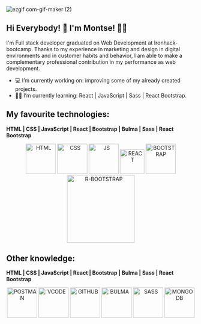 ![ezgif com-gif-maker (2)](https://user-images.githubusercontent.com/72262776/116782609-77613480-aa8a-11eb-9030-ff6be150a7e9.gif)



## Hi Everybody! 👋  I'm Montse! :woman_technologist:
I'm Full stack developer graduated on Web Development at Ironhack-bootcamp. Thanks to my experience in marketing and design in digital environments and in customer habits and behavior, I am able to make a complementary professional contribution in my performance as web development.


- :computer: I’m currently working on: improving some of my already created projects.
- :woman_student: I’m currently learning: React | JavaScript | Sass | React Bootstrap.



## My favourite technologies:
<b align="center"> HTML | CSS | JavaScript | React | Bootstrap | Bulma | Sass | React Bootstrap </b> 

<div display="flex" align="center" >
  <a>
  <img alt="HTML" width="80px" src="https://upload.wikimedia.org/wikipedia/commons/c/c5/Html5_dise%C3%B1o_web.png" />
  </a>
  
  <a>
  <img alt="CSS" width="80px" src="https://gremmedia.hu/storage/app/uploads/public/5eb/e9a/f22/5ebe9af2215a9357125656.png" />
  </a>
  
  <a>
  <img alt="JS" width="80px" src="https://camo.githubusercontent.com/105c631dfb7d8869d63412753f0e3dcb7c0ccd79de15da2409feffc077c7dff0/68747470733a2f2f7261772e6769746875622e636f6d2f766f6f646f6f74696b69676f642f6c6f676f2e6a732f6d61737465722f756e6976657273616c6a732f556e6976657273616c4a532e706e67" />
  </a>
  
  <a>
  <img alt="REACT" width="65px" src="https://miro.medium.com/max/1726/1*BFV8Gwt5BILa-xv04IK2ng.png" />
  </a>
  
  <a>
  <img alt="BOOTSTRAP" width="80px" src="https://cdn.worldvectorlogo.com/logos/bootstrap-5-1.svg" />
  </a>
  
  <a>
  <img alt="R-BOOTSTRAP" width="180px" src="http://babeldev.dan.cx/images/users/react-bootstrap.png" />
  </a>
</div>

## Other knowledge:
<b align="center"> HTML | CSS | JavaScript | React | Bootstrap | Bulma | Sass | React Bootstrap </b> 

 <div display="flex" align="center" >
  <a>
    <img alt="POSTMAN" width="80px" src="https://colewbryant.com/img/technologies/postman.png" />
  </a>
  
  <a>
    <img alt="VCODE" width="80px" src="https://colewbryant.com/img/technologies/visual_studio_code.png" />
  </a>
  
  <a>
    <img alt="GITHUB" width="80px" src="https://colewbryant.com/img/technologies/github.png" />
  </a>
  
  <a>
  <img alt="BULMA" width="80px" src="https://colewbryant.com/img/technologies/bulma.png" />
</a>

<a>
  <img alt="SASS" width="80px" src="https://sass-lang.com/assets/img/styleguide/seal-color-aef0354c.png" />
</a>

<a>
  <img alt="MONGODB" width="80px" src="https://www.instana.com/media/01_INSTANA_IconSet_MongoDB.svg" />
</a>
</div>

<!--
**Monch87/Monch87** is a ✨ _special_ ✨ repository because its `README.md` (this file) appears on your GitHub profile.

Here are some ideas to get you started:

## Find me around the web :earth_americas::

- 👯 I’m looking to collaborate on ...
- 🤔 I’m looking for help with ...
- 💬 Ask me about ...
- 📫 How to reach me: ...
- 😄 Pronouns: ...
- ⚡ Fun fact: ...
-->

